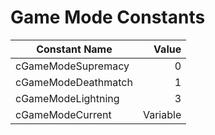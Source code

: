# Game Mode Constants

| Constant Name         | Value    |
|-----------------------|----------:|
| cGameModeSupremacy    | 0        |
| cGameModeDeathmatch   | 1        |
| cGameModeLightning    | 3        |
| cGameModeCurrent      | Variable |
